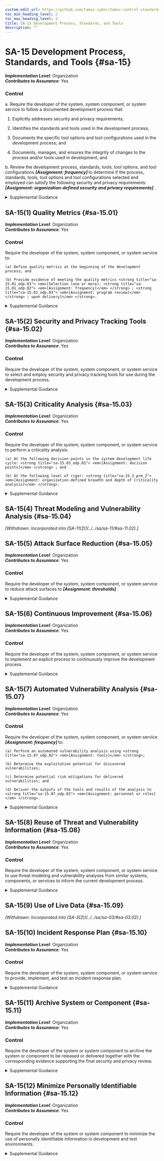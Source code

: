 ```yaml
---
custom_edit_url: https://github.com/tamus-cyber/tamus-control-standards/tree/main/content/tamus.edu/TAMUS_profile.xml
toc_min_heading_level: 2
toc_max_heading_level: 2
title: SA-15 Development Process, Standards, and Tools
description: ""
---
```


# SA-15 Development Process, Standards, and Tools {#sa-15}

_**Implementation Level**_: Organization\
_**Contributes to Assurance**_: Yes

### Control

a. Require the developer of the system, system component, or system service to follow a documented development process that:

1. Explicitly addresses security and privacy requirements;

2. Identifies the standards and tools used in the development process;

3. Documents the specific tool options and tool configurations used in the development process; and

4. Documents, manages, and ensures the integrity of changes to the process and/or tools used in development; and

b. Review the development process, standards, tools, tool options, and tool configurations <strong title="sa-15_odp.01"> <em>[Assignment: frequency]</em> </strong> to determine if the process, standards, tools, tool options and tool configurations selected and employed can satisfy the following security and privacy requirements: <strong title="sa-15_prm_2"> <em>[Assignment: organization-defined security and privacy requirements]</em> </strong>.

<details>
  <summary>Supplemental Guidance</summary>

Development tools include programming languages and computer-aided design systems. Reviews of development processes include the use of maturity models to determine the potential effectiveness of such processes. Maintaining the integrity of changes to tools and processes facilitates effective supply chain risk assessment and mitigation. Such integrity requires configuration control throughout the system development life cycle to track authorized changes and prevent unauthorized changes.

</details>

## SA-15(1) Quality Metrics {#sa-15.01}

_**Implementation Level**_: Organization\
_**Contributes to Assurance**_: Yes

### Control

Require the developer of the system, system component, or system service to:

    (a) Define quality metrics at the beginning of the development process; and

    (b) Provide evidence of meeting the quality metrics <strong title="sa-15.01_odp.01"> <em>[Selection (one or more): <strong title="sa-15.01_odp.02"> <em>[Assignment: frequency]</em> </strong> ; <strong title="sa-15.01_odp.03"> <em>[Assignment: program review]</em> </strong> ; upon delivery]</em> </strong>.

<details>
  <summary>Supplemental Guidance</summary>

Organizations use quality metrics to establish acceptable levels of system quality. Metrics can include quality gates, which are collections of completion criteria or sufficiency standards that represent the satisfactory execution of specific phases of the system development project. For example, a quality gate may require the elimination of all compiler warnings or a determination that such warnings have no impact on the effectiveness of required security or privacy capabilities. During the execution phases of development projects, quality gates provide clear, unambiguous indications of progress. Other metrics apply to the entire development project. Metrics can include defining the severity thresholds of vulnerabilities in accordance with organizational risk tolerance, such as requiring no known vulnerabilities in the delivered system with a Common Vulnerability Scoring System (CVSS) severity of medium or high.

</details>

## SA-15(2) Security and Privacy Tracking Tools {#sa-15.02}

_**Implementation Level**_: Organization\
_**Contributes to Assurance**_: Yes

### Control

Require the developer of the system, system component, or system service to select and employ security and privacy tracking tools for use during the development process.

<details>
  <summary>Supplemental Guidance</summary>

System development teams select and deploy security and privacy tracking tools, including vulnerability or work item tracking systems that facilitate assignment, sorting, filtering, and tracking of completed work items or tasks associated with development processes.

</details>

## SA-15(3) Criticality Analysis {#sa-15.03}

_**Implementation Level**_: Organization\
_**Contributes to Assurance**_: Yes

### Control

Require the developer of the system, system component, or system service to perform a criticality analysis:

    (a) At the following decision points in the system development life cycle: <strong title="sa-15.03_odp.01"> <em>[Assignment: decision points]</em> </strong> ; and

    (b) At the following level of rigor: <strong title="sa-15.3_prm_2"> <em>[Assignment: organization-defined breadth and depth of criticality analysis]</em> </strong>.

<details>
  <summary>Supplemental Guidance</summary>

Criticality analysis performed by the developer provides input to the criticality analysis performed by organizations. Developer input is essential to organizational criticality analysis because organizations may not have access to detailed design documentation for system components that are developed as commercial off-the-shelf products. Such design documentation includes functional specifications, high-level designs, low-level designs, source code, and hardware schematics. Criticality analysis is important for organizational systems that are designated as high value assets. High value assets can be moderate- or high-impact systems due to heightened adversarial interest or potential adverse effects on the federal enterprise. Developer input is especially important when organizations conduct supply chain criticality analyses.

</details>

## SA-15(4) Threat Modeling and Vulnerability Analysis {#sa-15.04}


<prop xmlns="http://csrc.nist.gov/ns/oscal/1.0" name="status" value="withdrawn">
               <em>[Withdrawn: Incorporated into [SA-11(2)](../../sa/sa-11/#sa-11.02).]</em>
            </prop>
            

## SA-15(5) Attack Surface Reduction {#sa-15.05}

_**Implementation Level**_: Organization\
_**Contributes to Assurance**_: Yes

### Control

Require the developer of the system, system component, or system service to reduce attack surfaces to <strong title="sa-15.05_odp"> <em>[Assignment: thresholds]</em> </strong>.

<details>
  <summary>Supplemental Guidance</summary>

Attack surface reduction is closely aligned with threat and vulnerability analyses and system architecture and design. Attack surface reduction is a means of reducing risk to organizations by giving attackers less opportunity to exploit weaknesses or deficiencies (i.e., potential vulnerabilities) within systems, system components, and system services. Attack surface reduction includes implementing the concept of layered defenses, applying the principles of least privilege and least functionality, applying secure software development practices, deprecating unsafe functions, reducing entry points available to unauthorized users, reducing the amount of code that executes, and eliminating application programming interfaces (APIs) that are vulnerable to attacks.

</details>

## SA-15(6) Continuous Improvement {#sa-15.06}

_**Implementation Level**_: Organization\
_**Contributes to Assurance**_: Yes

### Control

Require the developer of the system, system component, or system service to implement an explicit process to continuously improve the development process.

<details>
  <summary>Supplemental Guidance</summary>

Developers of systems, system components, and system services consider the effectiveness and efficiency of their development processes for meeting quality objectives and addressing the security and privacy capabilities in current threat environments.

</details>

## SA-15(7) Automated Vulnerability Analysis {#sa-15.07}

_**Implementation Level**_: Organization\
_**Contributes to Assurance**_: Yes

### Control

Require the developer of the system, system component, or system service <strong title="sa-15.07_odp.01"> <em>[Assignment: frequency]</em> </strong> to:

    (a) Perform an automated vulnerability analysis using <strong title="sa-15.07_odp.02"> <em>[Assignment: tools]</em> </strong>;

    (b) Determine the exploitation potential for discovered vulnerabilities;

    (c) Determine potential risk mitigations for delivered vulnerabilities; and

    (d) Deliver the outputs of the tools and results of the analysis to <strong title="sa-15.07_odp.03"> <em>[Assignment: personnel or roles]</em> </strong>.

<details>
  <summary>Supplemental Guidance</summary>

Automated tools can be more effective at analyzing exploitable weaknesses or deficiencies in large and complex systems, prioritizing vulnerabilities by severity, and providing recommendations for risk mitigations.

</details>

## SA-15(8) Reuse of Threat and Vulnerability Information {#sa-15.08}

_**Implementation Level**_: Organization\
_**Contributes to Assurance**_: Yes

### Control

Require the developer of the system, system component, or system service to use threat modeling and vulnerability analyses from similar systems, components, or services to inform the current development process.

<details>
  <summary>Supplemental Guidance</summary>

Analysis of vulnerabilities found in similar software applications can inform potential design and implementation issues for systems under development. Similar systems or system components may exist within developer organizations. Vulnerability information is available from a variety of public and private sector sources, including the NIST National Vulnerability Database.

</details>

## SA-15(9) Use of Live Data {#sa-15.09}


<prop xmlns="http://csrc.nist.gov/ns/oscal/1.0" name="status" value="withdrawn">
               <em>[Withdrawn: Incorporated into [SA-3(2)](../../sa/sa-03/#sa-03.02).]</em>
            </prop>
            

## SA-15(10) Incident Response Plan {#sa-15.10}

_**Implementation Level**_: Organization\
_**Contributes to Assurance**_: Yes

### Control

Require the developer of the system, system component, or system service to provide, implement, and test an incident response plan.

<details>
  <summary>Supplemental Guidance</summary>

The incident response plan provided by developers may provide information not readily available to organizations and be incorporated into organizational incident response plans. Developer information may also be extremely helpful, such as when organizations respond to vulnerabilities in commercial off-the-shelf products.

</details>

## SA-15(11) Archive System or Component {#sa-15.11}

_**Implementation Level**_: Organization\
_**Contributes to Assurance**_: Yes

### Control

Require the developer of the system or system component to archive the system or component to be released or delivered together with the corresponding evidence supporting the final security and privacy review.

<details>
  <summary>Supplemental Guidance</summary>

Archiving system or system components requires the developer to retain key development artifacts, including hardware specifications, source code, object code, and relevant documentation from the development process that can provide a readily available configuration baseline for system and component upgrades or modifications.

</details>

## SA-15(12) Minimize Personally Identifiable Information {#sa-15.12}

_**Implementation Level**_: Organization\
_**Contributes to Assurance**_: Yes

### Control

Require the developer of the system or system component to minimize the use of personally identifiable information in development and test environments.

<details>
  <summary>Supplemental Guidance</summary>

Organizations can minimize the risk to an individual’s privacy by using techniques such as de-identification or synthetic data. Limiting the use of personally identifiable information in development and test environments helps reduce the level of privacy risk created by a system.

</details>

